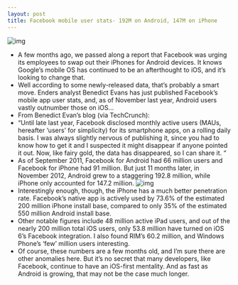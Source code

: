 ```yaml
---
layout: post
title: Facebook mobile user stats- 192M on Android, 147M on iPhone
---
```

![img](http://media.idownloadblog.com/wp-content/uploads/2012/12/Facebook-for-iOS-App-Store-installs-003.jpg)
* A few months ago, we passed along a report that Facebook was urging its employees to swap out their iPhones for Android devices. It knows Google’s mobile OS has continued to be an afterthought to iOS, and it’s looking to change that.
* Well according to some newly-released data, that’s probably a smart move. Enders analyst Benedict Evans has just published Facebook’s mobile app user stats, and, as of November last year, Android users vastly outnumber those on iOS…
* From Benedict Evan’s blog (via TechCrunch):
* “Until late last year, Facebook disclosed monthly active users (MAUs, hereafter ‘users’ for simplicity) for its smartphone apps, on a rolling daily basis. I was always slightly nervous of publishing it, since you had to know how to get it and I suspected it might disappear if anyone pointed it out. Now, like fairy gold, the data has disappeared, so I can share it. “
* As of September 2011, Facebook for Android had 66 million users and Facebook for iPhone had 91 million. But just 11 months later, in November 2012, Android grew to a staggering 192.8 million, while iPhone only accounted for 147.2 million.
![img](http://media.idownloadblog.com/wp-content/uploads/2013/01/facebook-mau-data.png)
* Interestingly enough, though, the iPhone has a much better penetration rate. Facebook’s native app is actively used by 73.6% of the estimated 200 million iPhone install base, compared to only 35% of the estimated 550 million Android install base.
* Other notable figures include 48 million active iPad users, and out of the nearly 200 million total iOS users, only 53.8 million have turned on iOS 6’s Facebook integration. I also found RIM’s 60.2 million, and Windows Phone’s ‘few’ million users interesting.
* Of course, these numbers are a few months old, and I’m sure there are other anomalies here. But it’s no secret that many developers, like Facebook, continue to have an iOS-first mentality. And as fast as Android is growing, that may not be the case much longer.

